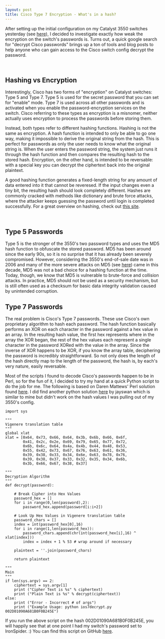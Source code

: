 ```yaml
---
layout: post
title: Cisco Type 7 Encryption - What's in a hash?
---
```


After setting up the initial configuration on my Catalyst 3550 switches yesterday (see <a href="/2017/01/07/fun_w_cisco/">here</a>), I decided to investigate exactly how weak the encryption on the switch's passwords is. Turns out, a quick google search for "decrypt Cisco passwords" brings up a ton of tools and blog posts to help anyone who can gain access to the Cisco switch config decrypt the password. 

<br/>
<h2>Hashing vs Encryption</h2>
Interestingly, Cisco has two forms of "encryption" on Catalyst switches: Type 5 and Type 7. Type 5 is used for the secret password that you can set for "enable" mode. Type 7 is used across all other passwords and is activated when you enable the password-encryption services on the switch. Cisco referring to these types as encryption is a misnomer, neither actually uses encryption to process the passwords before storing them.   

Instead, both types refer to different hashing functions. Hashing is not the same as encryption. A hash function is intended to only be able to go one way, making it impossible to derive the original string from the hash. This is perfect for passwords as only the user needs to know what the original string is. When the user enters the password string, the system just runs it through the hash function and then compares the resulting hash to the stored hash. Encryption, on the other hand, is intended to be reversable: with a special key you can decrypt the ciphertext back into the original plaintext.

A good hashing function generates a fixed-length string for any amount of data entered into it that cannot be reveresed. If the input changes even a tiny bit, the resulting hash should look completely different. Hashes are commonly cracked with methods like dictionary and brute force attacks, where the attacker keeps guessing the password until login is completed successfully. For a great overview on hashing, check out <a href="//crackstation.net/hashing-security.htm" >this site</a>.

<br/>
<h2>Type 5 Passwords</h2>
Type 5 is the stronger of the 3550's two password types and uses the MD5 hash function to obfuscate the stored password. MD5 has been around since the early 90s, so it is no surprise that it has already been severely compromised. However, considering the 3550's end-of-sale date was in 2006 and many of the more severe attacks on MD5 (see <a href="//en.wikipedia.org/wiki/Flame_(malware)" >here</a>) came in this decade, MD5 was not a bad choice for a hashing function at the time. Today, though, we know that MD5 is vulnerable to brute-force and collision attacks. In practice, MD5 should not be used as a security mechanism, but is still often used as a checksum for basic data integrity validation caused by unintended corruption.

<br/>
<h2>Type 7 Passwords</h2>
The real problem is Cisco's Type 7 passwords. These use Cisco's own proprietary algorithm to hash each password. The hash function basically performs an XOR on each character in the password against a hex value in an array. In the resulting hash value, the first hex represents where in the array the XOR began, the rest of the hex values each represent a single character in the password XORed with the value in the array. Since the inverse of XOR happens to be XOR, if you know the array table, deciphering the password is incredibly straightforward. So not only does the length of the hash directly map to the length of the password, the hash is, by each's very nature, easily reversable.

Most of the scripts I found to decode Cisco's passwords happen to be in Perl, so for the fun of it, I decided to try my hand at a quick Python script to do the job for me. The following is based on Daren Mattews' Perl solution found <a href="//mccltd.net/blog/?p=1034">here</a>. I did find another python solution <a href="//gist.github.com/jayswan/1927995">here</a> by jayswan which is similar to mine but didn't work on the hash values I was pulling out of my 3550's config.

	import sys

	"""
	Vigenere translation table
	"""
	global xlat
	xlat = [0x64, 0x73, 0x66, 0x64, 0x3b, 0x6b, 0x66, 0x6f, 
			0x41, 0x2c, 0x2e, 0x69, 0x79, 0x65, 0x77, 0x72, 
			0x6b, 0x6c, 0x64, 0x4a, 0x4b, 0x44, 0x48, 0x53, 
			0x55, 0x42, 0x73, 0x67, 0x76, 0x63, 0x61, 0x36, 
			0x39, 0x38, 0x33, 0x34, 0x6e, 0x63, 0x78, 0x76, 
			0x39, 0x38, 0x37, 0x33, 0x32, 0x35, 0x34, 0x6b, 
			0x3b, 0x66, 0x67, 0x38, 0x37]

	"""
	Decryption Algorithm
	"""
	def decrypt(password):

		# Break Cipher into Hex Values
		password_hex = []
		for i in range(0,len(password),2):
			password_hex.append(password[i:i+2])

		# Look Up Hex Values in Vigenere translation table
		password_chars = []
		index = int(password_hex[0],16)
		for i in range(1,len(password_hex)):
			password_chars.append(chr(int(password_hex[i],16) ^ xlat[index]))
			index = index + 1 % 53 # wrap around if necessary

		plaintext = ''.join(password_chars)

		return plaintext

	"""
	Main
	"""
	if len(sys.argv) == 2:
		ciphertext = sys.argv[1]
		print ("Cipher Text is %s" % ciphertext)
		print ("Plain Text is %s" % decrypt(ciphertext))
	else:
		print ("Error - Incorrect # of args")
		print ("Example Usage: python ios7decrypt.py 002D01090A681B0F0B245E")


If you run the above script on the hash 002D01090A681B0F0B245E, you will happily see that at one point I had my switch's password set to IronSpider. :) You can find this script on GitHub <a href="//github.com/pickl09/scripts/blob/master/ios7decrypt.py">here</a>.





